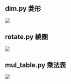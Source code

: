## dim.py 菱形  
![](https://i.imgur.com/vGJMS6k.png)

## rotate.py 繞圈  
![](https://i.imgur.com/CBcMl0t.png)

## mul_table.py 乘法表  
![](https://i.imgur.com/ozPZsDh.png)